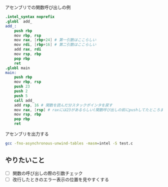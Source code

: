 アセンブリでの関数呼び出しの例

```s
.intel_syntax noprefix
.globl  add_
add_:
    push rbp
    mov rbp, rsp
    mov rax, [rbp+24] # 第一引数はここらしい
    mov rdi, [rbp+16] # 第二引数はここらしい
    add rax, rdi
    mov rsp, rbp
    pop rbp
    ret
.globl main
main:
    push rbp
    mov rbp, rsp
    push 23
    push 2
    push 5
    call add_
    add rsp, 16 # 関数を読んだ分スタックポインタを戻す
    mov rax, [rsp] # raxには23があるらしい(関数呼び出しの前にpushしてたところまで戻った)
    mov rsp, rbp
    pop rbp
    ret

```

アセンブリを出力する

```bash
gcc -fno-asynchronous-unwind-tables -masm=intel -S test.c
```

## やりたいこと
- [ ] 関数の呼び出しの際の引数チェック
- [ ] 改行したときのエラー表示の位置を見やすくする